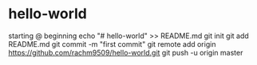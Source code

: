 # hello-world
starting @ beginning 
echo "# hello-world" >> README.md
git init
git add README.md
git commit -m "first commit"
git remote add origin https://github.com/rachm9509/hello-world.git
git push -u origin master
